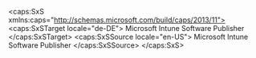 <?xml version="1.0" encoding="utf-8"?>
<caps:SxS xmlns:caps="http://schemas.microsoft.com/build/caps/2013/11">
  <caps:SxSTarget locale="de-DE">
    <Token xmlns:xlink="http://www.w3.org/1999/xlink">Microsoft Intune Software Publisher</Token>
  </caps:SxSTarget>
  <caps:SxSSource locale="en-US">
    <Token xmlns:xlink="http://www.w3.org/1999/xlink">Microsoft Intune Software Publisher</Token>
  </caps:SxSSource>
</caps:SxS>
